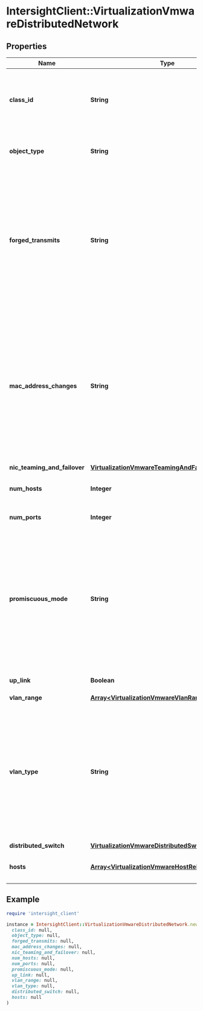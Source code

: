 # IntersightClient::VirtualizationVmwareDistributedNetwork

## Properties

| Name | Type | Description | Notes |
| ---- | ---- | ----------- | ----- |
| **class_id** | **String** | The fully-qualified name of the instantiated, concrete type. This property is used as a discriminator to identify the type of the payload when marshaling and unmarshaling data. | [default to &#39;virtualization.VmwareDistributedNetwork&#39;] |
| **object_type** | **String** | The fully-qualified name of the instantiated, concrete type. The value should be the same as the &#39;ClassId&#39; property. | [default to &#39;virtualization.VmwareDistributedNetwork&#39;] |
| **forged_transmits** | **String** | If forgedTransmits property value is set to reject, outbound frames with a source MAC address different from the one set on the adapter are dropped. If property value is set to accept, no filtering is performed and all outbound frames are passed. * &#x60;Reject&#x60; - Indicates that the security policy is rejected. * &#x60;Accept&#x60; - Indicates that the security policy is accepted. | [optional][default to &#39;Reject&#39;] |
| **mac_address_changes** | **String** | If macAddressChanges property value is set to reject and the MAC address of the adapter is changed to a value other than the one specified in .vmx configuration file, all inbound frames are dropped. If property value is set to accept and the MAC address is changed, inbound frames to the new MAC address are received. * &#x60;Reject&#x60; - Indicates that the security policy is rejected. * &#x60;Accept&#x60; - Indicates that the security policy is accepted. | [optional][default to &#39;Reject&#39;] |
| **nic_teaming_and_failover** | [**VirtualizationVmwareTeamingAndFailover**](VirtualizationVmwareTeamingAndFailover.md) |  | [optional] |
| **num_hosts** | **Integer** | The total number of hosts connected to this distributed virtual network. | [optional] |
| **num_ports** | **Integer** | The total number of ports in the distributed virtual network. | [optional] |
| **promiscuous_mode** | **String** | If promiscuousMode property value is set to reject, incoming traffic only targeted to that network will be visible. If property value is set to accept, objects defined within the network can see all incoming traffic on the virtual switch based on the VLAN policy. * &#x60;Reject&#x60; - Indicates that the security policy is rejected. * &#x60;Accept&#x60; - Indicates that the security policy is accepted. | [optional][default to &#39;Reject&#39;] |
| **up_link** | **Boolean** | Indicates if the distributed virtual network is a uplink. | [optional] |
| **vlan_range** | [**Array&lt;VirtualizationVmwareVlanRange&gt;**](VirtualizationVmwareVlanRange.md) |  | [optional] |
| **vlan_type** | **String** | VLAN type of the distributed virtual network. It can be None, VLAN, VLAN Trunking or Private VLAN. * &#x60;None&#x60; - Do not tag traffic with any VLAN Id. * &#x60;VLAN&#x60; - Tag traffic with the Id from the VLAN Id field. * &#x60;VLAN trunking&#x60; - Pass VLAN traffic with Id within the VLAN trunk range to guest operating system. * &#x60;Private VLAN&#x60; - Associate the traffic with a private VLAN created on the distributed switch. | [optional][default to &#39;None&#39;] |
| **distributed_switch** | [**VirtualizationVmwareDistributedSwitchRelationship**](VirtualizationVmwareDistributedSwitchRelationship.md) |  | [optional] |
| **hosts** | [**Array&lt;VirtualizationVmwareHostRelationship&gt;**](VirtualizationVmwareHostRelationship.md) | An array of relationships to virtualizationVmwareHost resources. | [optional][readonly] |

## Example

```ruby
require 'intersight_client'

instance = IntersightClient::VirtualizationVmwareDistributedNetwork.new(
  class_id: null,
  object_type: null,
  forged_transmits: null,
  mac_address_changes: null,
  nic_teaming_and_failover: null,
  num_hosts: null,
  num_ports: null,
  promiscuous_mode: null,
  up_link: null,
  vlan_range: null,
  vlan_type: null,
  distributed_switch: null,
  hosts: null
)
```

